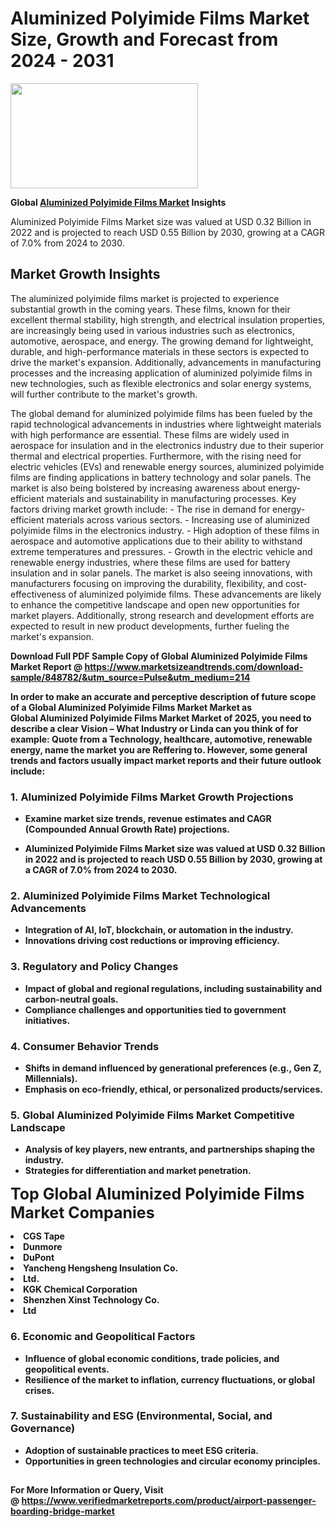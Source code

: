<H1>Aluminized Polyimide Films Market Size, Growth and Forecast from 2024 - 2031</H1><img class="aligncenter size-medium wp-image-584254" src="https://thirdeyenews.in/wp-content/uploads/2024/09/Global-Market-Research-300x168.jpeg" alt="" width="300" height="168" /><p><strong>Global&nbsp;<a href="https://www.marketsizeandtrends.com/download-sample/848782/&amp;utm_source=Pulse&amp;utm_medium=214">Aluminized Polyimide Films Market</a> Insights</strong></p><p>Aluminized Polyimide Films Market size was valued at USD 0.32 Billion in 2022 and is projected to reach USD 0.55 Billion by 2030, growing at a CAGR of 7.0% from 2024 to 2030.</p><p><h2>Market Growth Insights</h2> The aluminized polyimide films market is projected to experience substantial growth in the coming years. These films, known for their excellent thermal stability, high strength, and electrical insulation properties, are increasingly being used in various industries such as electronics, automotive, aerospace, and energy. The growing demand for lightweight, durable, and high-performance materials in these sectors is expected to drive the market's expansion. Additionally, advancements in manufacturing processes and the increasing application of aluminized polyimide films in new technologies, such as flexible electronics and solar energy systems, will further contribute to the market's growth. <p><strong></strong></p> The global demand for aluminized polyimide films has been fueled by the rapid technological advancements in industries where lightweight materials with high performance are essential. These films are widely used in aerospace for insulation and in the electronics industry due to their superior thermal and electrical properties. Furthermore, with the rising need for electric vehicles (EVs) and renewable energy sources, aluminized polyimide films are finding applications in battery technology and solar panels. The market is also being bolstered by increasing awareness about energy-efficient materials and sustainability in manufacturing processes. Key factors driving market growth include: - The rise in demand for energy-efficient materials across various sectors. - Increasing use of aluminized polyimide films in the electronics industry. - High adoption of these films in aerospace and automotive applications due to their ability to withstand extreme temperatures and pressures. - Growth in the electric vehicle and renewable energy industries, where these films are used for battery insulation and in solar panels. The market is also seeing innovations, with manufacturers focusing on improving the durability, flexibility, and cost-effectiveness of aluminized polyimide films. These advancements are likely to enhance the competitive landscape and open new opportunities for market players. Additionally, strong research and development efforts are expected to result in new product developments, further fueling the market's expansion. <p><strong></p><p><span class=""><strong>Download Full PDF Sample Copy of Global Aluminized Polyimide Films Market Report</strong> @ <a href="https://www.marketsizeandtrends.com/download-sample/848782/&amp;utm_source=Pulse&amp;utm_medium=214" target="_blank">https://www.marketsizeandtrends.com/download-sample/848782/&amp;utm_source=Pulse&amp;utm_medium=214</a></span></p><p>In order to make an accurate and perceptive description of future scope of a Global&nbsp;Aluminized Polyimide Films Market Market as Global&nbsp;Aluminized Polyimide Films Market Market of 2025, you need to describe a clear Vision &ndash; What Industry or Linda can you think of for example: Quote from a Technology, healthcare, automotive, renewable energy, name the market you are Reffering to. However, some general trends and factors usually impact market reports and their future outlook include:</p><h3>1.&nbsp;<strong>Aluminized Polyimide Films Market Growth Projections</strong></h3><ul><li>Examine market size trends, revenue estimates and CAGR (Compounded Annual Growth Rate) projections.</li><li><p>Aluminized Polyimide Films Market size was valued at USD 0.32 Billion in 2022 and is projected to reach USD 0.55 Billion by 2030, growing at a CAGR of 7.0% from 2024 to 2030.</p></li></ul><h3>2.&nbsp;<strong>Aluminized Polyimide Films Market Technological Advancements</strong></h3><ul><li>Integration of AI, IoT, blockchain, or automation in the industry.</li><li>Innovations driving cost reductions or improving efficiency.</li></ul><h3>3.&nbsp;<strong>Regulatory and Policy Changes</strong></h3><ul><li>Impact of global and regional regulations, including sustainability and carbon-neutral goals.</li><li>Compliance challenges and opportunities tied to government initiatives.</li></ul><h3>4.&nbsp;<strong>Consumer Behavior Trends</strong></h3><ul><li>Shifts in demand influenced by generational preferences (e.g., Gen Z, Millennials).</li><li>Emphasis on eco-friendly, ethical, or personalized products/services.</li></ul><h3>5.&nbsp;<strong>Global Aluminized Polyimide Films Market Competitive Landscape</strong></h3><ul><li>Analysis of key players, new entrants, and partnerships shaping the industry.</li><li>Strategies for differentiation and market penetration.</li></ul><p data-pm-slice="1 1 []"><span style="color: inherit; font-family: inherit; font-size: 25px;">Top Global Aluminized Polyimide Films Market Companies</span></p><div class="" data-test-id=""><p><li>CGS Tape</li><li> Dunmore</li><li> DuPont</li><li> Yancheng Hengsheng Insulation Co.</li><li> Ltd.</li><li> KGK Chemical Corporation</li><li> Shenzhen Xinst Technology Co.</li><li>Ltd</li></p></div><h3>6.&nbsp;<strong>Economic and Geopolitical Factors</strong></h3><ul><li>Influence of global economic conditions, trade policies, and geopolitical events.</li><li>Resilience of the market to inflation, currency fluctuations, or global crises.</li></ul><h3>7.&nbsp;<strong>Sustainability and ESG (Environmental, Social, and Governance)</strong></h3><ul><li>Adoption of sustainable practices to meet ESG criteria.</li><li>Opportunities in green technologies and circular economy principles.</li></ul><h2><strong style="font-size: 14px;">For More Information or Query, Visit @&nbsp;</strong><a style="background-color: #ffffff; font-size: 14px;" href="https://www.marketsizeandtrends.com/report/aluminized-polyimide-films-market/" target="_blank">https://www.verifiedmarketreports.com/product/airport-passenger-boarding-bridge-market</a></h2>
